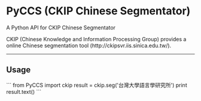 <h1>PyCCS (CKIP Chinese Segmentator)</h1>
<p> A Python API for CKIP Chinese Segmentator

<p>CKIP (Chinese Knowledge and Information Processing Group) provides a online Chinese segmentation tool (http://ckipsvr.iis.sinica.edu.tw/).<br>
</p>

<hr>
<h2>Usage</h2>
```
from PyCCS import ckip
result = ckip.seg('台灣大學語言學研究所')
print result.text()
```

